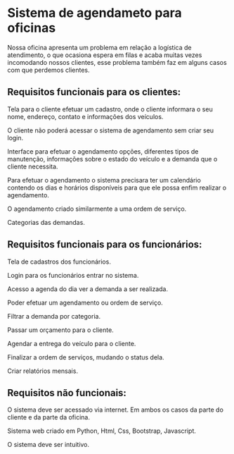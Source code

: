 <h1>Sistema de agendameto para oficinas</h1>
<p>Nossa oficina apresenta um problema em relação a logística de atendimento, o que ocasiona espera em filas e acaba muitas vezes incomodando nossos clientes, esse problema também faz em alguns casos com que perdemos clientes.</p>


<h2>Requisitos funcionais para os clientes:</h2>
  <p>Tela para o cliente efetuar um cadastro, onde o cliente informara o seu nome, endereço, contato e informações dos veículos.</p>
  <p>O cliente não poderá acessar o sistema de agendamento sem criar seu login.</p>
  <p>Interface para efetuar o agendamento opções, diferentes tipos de manutenção, informações sobre o estado do veículo e a demanda que o cliente necessita.</p>
  <p>Para efetuar o agendamento o sistema precisara ter um calendário contendo os dias e horários disponíveis para que ele possa enfim realizar o agendamento.</p>
  <p>O agendamento criado similarmente a uma ordem de serviço.</p>
  <p>Categorias das demandas. </p>
<h2>Requisitos funcionais para os funcionários:</h2>
  <p>Tela de cadastros dos funcionários.</p>
  <p>Login para os funcionários entrar no sistema.</p>
  <p>Acesso a agenda do dia ver a demanda a ser realizada.</p>
  <p>Poder efetuar um agendamento ou ordem de serviço.</p> 
  <p>Filtrar a demanda por categoria.</p>
  <p>Passar um orçamento para o cliente.</p>
  <p>Agendar a entrega do veículo para o cliente.</p>
  <p>Finalizar a ordem de serviços, mudando o status dela.</p>
  <p>Criar relatórios mensais.</p>

<h2>Requisitos não funcionais:</h2>
  <p>O sistema deve ser acessado via internet. Em ambos os casos da parte do cliente e da parte da oficina.</p>
  <p>Sistema web criado em Python, Html, Css, Bootstrap, Javascript.</p>
  <p>O sistema deve ser intuitivo. </p>
